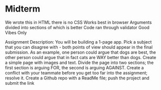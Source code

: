 # Midterm
We wrote this in HTML there is no CSS 
Works best in browser 
Arguments divided into sections of which is better
Code ran through validator 
Good Vibes Only 

Assignment Description:
You will be building a 1-page app. Pick a subject that you can disagree with - both
points of view should appear in the final submission. As an example, one person
could argue that dogs are best, the other person could argue that in fact cats are
WAY better than dogs. Create a simple page with images and text. Divide the page
into two sections; the first section is arguing FOR, the second is arguing AGAINST.
Create a conflict with your teammate before you get too far into the assignment;
resolve it.
Create a Github repo with a ReadMe file; push the project and submit the link
